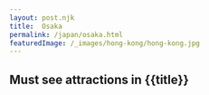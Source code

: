 ```yaml
---
layout: post.njk
title: 	Osaka
permalink: /japan/osaka.html
featuredImage: /_images/hong-kong/hong-kong.jpg
---
```

## Must see attractions in {{title}}